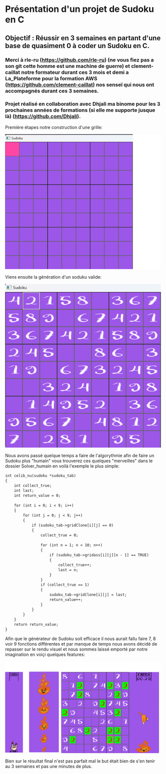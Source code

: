 # Présentation d'un projet de Sudoku en C

## Objectif : Réussir en 3 semaines en partant d'une base de quasiment 0 à coder un Sudoku en C.

### Merci à rle-ru (https://github.com/rle-ru) (ne vous fiez pas a son git cette homme est une machine de guerre) et clement-caillat notre formateur durant ces 3 mois et demi a La_Plateforme pour la formation AWS (https://github.com/clement-caillat) nos senseï qui nous ont accompagnés durant ces 3 semaines.
### Projet réalisé en collaboration avec Dhjali ma binome pour les 3 prochaines années de formations (si elle me supporte jusque là) (https://github.com/Dhjali).

Première étapes notre construction d'une grille:

![Grille avec de superbe couleur.](Grille_de_sudoku.png)

Viens ensuite la génération d'un soduku valide:

![Génération d'un sudoku en brut force](Generation_Sudoku.png)

Nous avons passé quelque temps a faire de l'algorythmie afin de faire un Sudoku plus "humain" vous trouverez ces quelques "merveilles" dans le dossier Solver_humain en voilà l'exemple le plus simple:

```
int celib_nu(sudoku *sudoku_tab)
{
    int collect_true;
    int last;
    int return_value = 0;

    for (int i = 0; i < 9; i++)
    {
        for (int j = 0; j < 9; j++)
        {
            if (sudoku_tab->gridClone[i][j] == 0)
            {
                collect_true = 0;

                for (int n = 1; n < 10; n++)
                {
                    if (sudoku_tab->gridass[i][j][n - 1] == TRUE)
                    {
                        collect_true++;
                        last = n;
                    }
                }
                if (collect_true == 1)
                {
                    sudoku_tab->gridClone[i][j] = last;
                    return_value++;
                }
            }
        }
    }
    return return_value;
}
```

Afin que le générateur de Sudoku soit efficace il nous aurait fallu faire 7, 8 voir 9 fonctions différentes et par manque de temps nous avons décidé de repasser sur le rendu visuel et nous sommes laissé emporté par notre imagination en voiçi quelques features:

![Pret au départ, des flammes et un chat](feature.png)

Bien sur le résultat final n'est pas parfait mal le but était bien de s'en tenir au 3 semaines et pas une minutes de plus.


